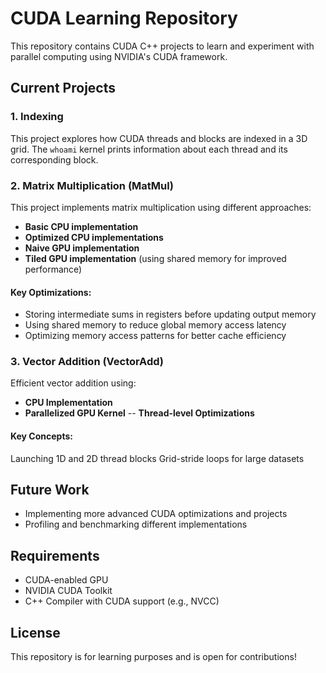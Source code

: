 # CUDA Learning Repository

This repository contains CUDA C++ projects to learn and experiment with parallel computing using NVIDIA's CUDA framework.

## Current Projects

### 1. Indexing
This project explores how CUDA threads and blocks are indexed in a 3D grid. The `whoami` kernel prints information about each thread and its corresponding block.

### 2. Matrix Multiplication (MatMul)
This project implements matrix multiplication using different approaches:
- **Basic CPU implementation**
- **Optimized CPU implementations**
- **Naive GPU implementation**
- **Tiled GPU implementation** (using shared memory for improved performance)

#### Key Optimizations:
- Storing intermediate sums in registers before updating output memory
- Using shared memory to reduce global memory access latency
- Optimizing memory access patterns for better cache efficiency

### 3. Vector Addition (VectorAdd)
Efficient vector addition using:

- **CPU Implementation**
- **Parallelized GPU Kernel**
-- **Thread-level Optimizations**

#### Key Concepts:

Launching 1D and 2D thread blocks
Grid-stride loops for large datasets

## Future Work
- Implementing more advanced CUDA optimizations and projects
- Profiling and benchmarking different implementations

## Requirements
- CUDA-enabled GPU
- NVIDIA CUDA Toolkit
- C++ Compiler with CUDA support (e.g., NVCC)


## License
This repository is for learning purposes and is open for contributions!

